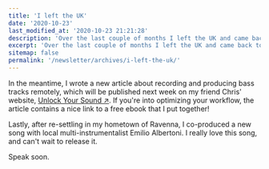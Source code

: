 ```yaml
---
title: 'I left the UK'
date: '2020-10-23'
last_modified_at: '2020-10-23 21:21:28'
description: 'Over the last couple of months I left the UK and came back to Italy.'
excerpt: 'Over the last couple of months I left the UK and came back to Italy. If you’re interested in the reasons why I chose so, here’s a <a href="https://simonesilvestroni.com/blog/back-to-the-future-leaving-the-uk/">short blog post</a>.'
sitemap: false
permalink: '/newsletter/archives/i-left-the-uk/'
---
```

In the meantime, I wrote a new article about recording and producing bass tracks remotely, which will be published next week on my friend Chris' website, [Unlock Your Sound&nbsp;↗︎](https://unlockyoursound.com). If you're into optimizing your workflow, the article contains a nice link to a free ebook that I put together!

Lastly, after re-settling in my hometown of Ravenna, I co-produced a new song with local multi-instrumentalist Emilio Albertoni. I really love this song, and can't wait to release it.

Speak soon.